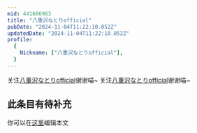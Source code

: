 ```yaml
---
mid: 441666963
title: "八重沢なとりofficial"
pubDate: "2024-11-04T11:22:10.052Z"
updatedDate: "2024-11-04T11:22:10.052Z"
profile:
  {
    Nickname: ["八重沢なとりofficial"],
  }
---
```


关注[八重沢なとりofficial](https://space.bilibili.com/441666963)谢谢喵~ 关注[八重沢なとりofficial](https://space.bilibili.com/441666963)谢谢喵~

## 此条目有待补充
你可以在[这里](https://github.com/Yuhanawa/VTuber.ICU-Content/edit/master/v/八重沢なとりofficial/index.md)编辑本文
